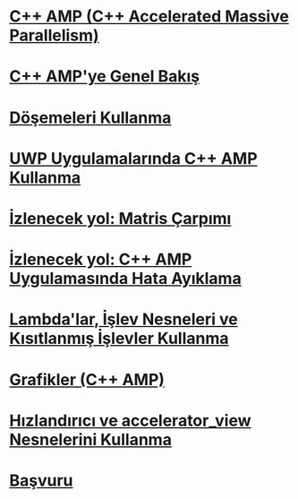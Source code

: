 # [C++ AMP (C++ Accelerated Massive Parallelism)](cpp-amp-cpp-accelerated-massive-parallelism.md)
# [C++ AMP'ye Genel Bakış](cpp-amp-overview.md)
# [Döşemeleri Kullanma](using-tiles.md)
# [UWP Uygulamalarında C++ AMP Kullanma](using-cpp-amp-in-windows-store-apps.md)
# [İzlenecek yol: Matris Çarpımı](walkthrough-matrix-multiplication.md)
# [İzlenecek yol: C++ AMP Uygulamasında Hata Ayıklama](walkthrough-debugging-a-cpp-amp-application.md)
# [Lambda'lar, İşlev Nesneleri ve Kısıtlanmış İşlevler Kullanma](using-lambdas-function-objects-and-restricted-functions.md)
# [Grafikler (C++ AMP)](graphics-cpp-amp.md)
# [Hızlandırıcı ve accelerator_view Nesnelerini Kullanma](using-accelerator-and-accelerator-view-objects.md)
# [Başvuru](reference/toc.md)